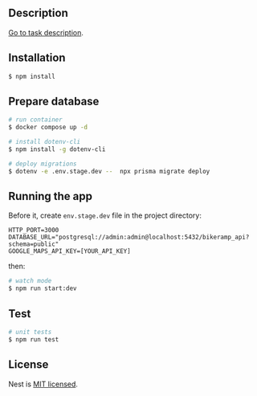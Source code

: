 ## Description

[Go to task description](https://elpassion.notion.site/Bikeramp-API-fa05688d0f6644ee9fa7ab5fe1a30fe3).

## Installation

```bash
$ npm install
```

## Prepare database

```bash
# run container
$ docker compose up -d

# install dotenv-cli
$ npm install -g dotenv-cli

# deploy migrations
$ dotenv -e .env.stage.dev --  npx prisma migrate deploy
```

## Running the app

Before it, create `env.stage.dev` file in the project directory:

```text
HTTP_PORT=3000
DATABASE_URL="postgresql://admin:admin@localhost:5432/bikeramp_api?schema=public"
GOOGLE_MAPS_API_KEY=[YOUR_API_KEY]
```

then:

```bash
# watch mode
$ npm run start:dev
```

## Test

```bash
# unit tests
$ npm run test
```

## License

Nest is [MIT licensed](LICENSE).
